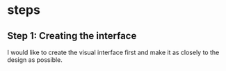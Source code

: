 # steps

## Step 1: Creating the interface
I would like to create the visual interface first and make it as closely to the design as possible.


